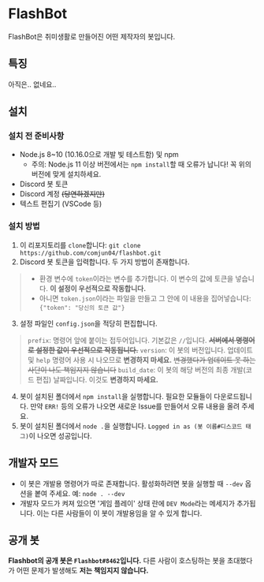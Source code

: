 # FlashBot
FlashBot은 취미생활로 만들어진 어떤 제작자의 봇입니다.

## 특징
아직은.. 없네요..

## 설치
### 설치 전 준비사항
* Node.js 8~10 (10.16.0으로 개발 빛 테스트함) 및 npm
  + 주의: Node.js 11 이상 버전에서는 `npm install`할 때 오류가 납니다! 꼭 위의 버전에 맞게 설치하세요.
* Discord 봇 토큰
* Discord 계정 ~~(당연하겠지만)~~
* 텍스트 편집기 (VSCode 등)

### 설치 방법
1. 이 리포지토리를 `clone`합니다: `git clone https://github.com/comjun04/flashbot.git`
2. Discord 봇 토큰을 입력합니다. 두 가지 방법이 존재합니다.
> * 환경 변수에 `token`이라는 변수를 추가합니다. 이 변수의 값에 토큰을 넣습니다. **이 설정이 우선적으로 작동합니다.**
> * 아니면 `token.json`이라는 파일을 만들고 그 안에 이 내용을 집어넣습니다:
```{"token": "당신의 토큰 값"}```
3. 설정 파일인 `config.json`을 적당히 편집합니다.
> `prefix`: 명령어 앞에 붙이는 접두어입니다. 기본값은 `//`입니다. ~~**서버에서 명령어로 설정한 값이 우선적으로 작동됩니다.**~~
> `version`: 이 봇의 버전입니다. 업데이트 및 `help` 명령어 사용 시 나오므로 **변경하지 마세요.** ~~변경했다가 업데이트 못 하는 사단이 나도 책임지지 않습니다~~
> `build_date`: 이 봇의 해당 버전의 최종 개발(코드 편집) 날짜입니다. 이것도 **변경하지 마세요.**
4. 봇이 설치된 폴더에서 `npm install`을 실행합니다. 필요한 모듈들이 다운로드됩니다. 만약 `ERR!` 등의 오류가 나오면 새로운 Issue를 만들어서 오류 내용을 올려 주세요.
5. 봇이 설치된 폴더에서 `node .`을 실행합니다. `Logged in as (봇 이름#디스코드 태그)`이 나오면 성공입니다.

## 개발자 모드
* 이 봇은 개발용 명령어가 따로 존재합니다. 활성화하려면 봇을 실행할 때 `--dev` 옵션을 봍여 주세요. 예: `node . --dev`
* 개발자 모드가 켜져 있으면 '게임 플레이' 상태 란에 `DEV Mode`라는 메세지가 추가됩니다. 이는 다른 사람들이 이 봇이 개발용임을 알 수 있게 합니다.

## 공개 봇
**Flashbot의 공개 봇은 `Flashbot#8462`입니다.** 다른 사람이 호스팅하는 봇을 초대했다가 어떤 문제가 발생해도 **저는 책임지지 않습니다.**
